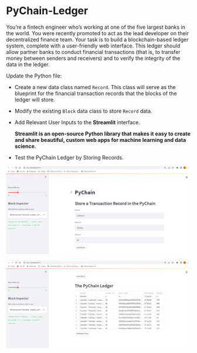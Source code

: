 # PyChain-Ledger

You’re a fintech engineer who’s working at one of the five largest banks in the world. You were recently promoted to act as the lead developer on their decentralized finance team. Your task is to build a blockchain-based ledger system, complete with a user-friendly web interface. This ledger should allow partner banks to conduct financial transactions (that is, to transfer money between senders and receivers) and to verify the integrity of the data in the ledger.

Update the Python file:

* Create a new data class named `Record`. This class will serve as the blueprint for the financial transaction records that the blocks of the ledger will store.

* Modify the existing `Block` data class to store `Record` data.

* Add Relevant User Inputs to the **Streamlit** interface.

  **Streamlit is an open-source Python library that makes it easy to create and share beautiful, custom web apps for machine learning and data science.**

* Test the PyChain Ledger by Storing Records.


![alt=""](https://github.com/Springe09/PyChain-Ledger/blob/main/Capture.PNG)

![alt=""](https://github.com/Springe09/PyChain-Ledger/blob/main/PyChain%20Ledger_2.PNG)
